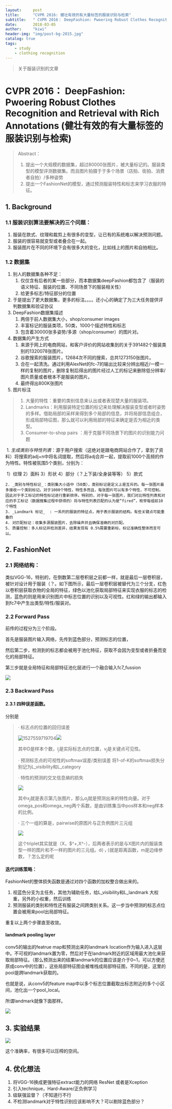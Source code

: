 ```yaml
---
layout:     post
title:      "CVPR 2016: 健壮有效的有大量标签的服装识别与检索"
subtitle:   " CVPR 2016： DeepFashion: Pwoering Robust Clothes Recognition and Retrieval with Rich Annotations"
date:       2018-03-05
author:     "kiwi"
header-img: "img/post-bg-2015.jpg"
catalog: true
tags:
    - study
    - clothing recognition
---
```


> 关于服装识别的文章

# CVPR 2016： DeepFashion: Pwoering Robust Clothes Recognition and Retrieval with Rich Annotations (健壮有效的有大量标签的服装识别与检索)

> Abstract：
>
> 1. 提出一个大规模的数据集，超过80000张图片，被大量标记的。服装类型的模型评测数据集。而且图片拍摄于于多个场景（店拍、街拍、消费者自拍）/多种姿势
> 2. 提出一个FashionNet的模型，通过预测服装特性和标志来学习衣服的特征。

## 1. Background

### 1.1 服装识别算法要解决的三个问题：

1. 服装在款式、纹理和裁剪上有很多的变型，让已有的系统难以解决预测问题。
2. 服装的很容易就变型或者叠合在一起。
3. 服装图片在不同的环境下会有很多大的变化，比如线上的图片和自拍相比。

### 1.2 数据集

1. 别人的数据集各种不足：
   1. 仅仅含有后者的某一些部分，而本数据集deepFashion都包含了（服装的语义特征、服装的位置、不同场景下的服装相关性）
   2. 给更多标志/特征部分的位置
2. 于是提出了更大数据集，更多的标注。。。。还小心的确定了为三大任务提供评判数据集和验证协议
3. DeepFashion数据集描述
   1. 两倍于前人数据集大小，shop/consumer images
   2. 丰富标记的服装类项，50类，1000个描述特性和标志
   3. 包含着30000张多姿势/多源（shop/consumer）的图片对。
4. 数据集的产生方式
   1. 来源于网上的电商网站，和客户评价的网站收集到的关于391482个服装类别的1320078张图片。
   2. 谷歌搜索的服装图片，12684次不同的搜索，总共1273150张图片。
   3. 合在一起清洗。通过利用AlexNet的fc-7的输出比较来分辨出相近/一模一样的复制的图片，删除复制后得出的图片经过人工的标记来删除低分辨率/图片质量或者根本不是服装的图片。
   4. 最终得出800K张图片
5. 图片标注

> 1. 大量的特性：重要的类别信息来认出或者表现楚大量的服装项。
> 2. Landmarks：利用服装特定位置的标记来处理解决服装变型或者时姿势的多样。借助局部的采样来得到多个局部的信息，并将局部信息组合，形成局部特征图，那么就可以利用局部的特征来确定是否为相近的类型。
> 3. Consumer-to-shop pairs ：用于克服不同场景下的图片的识别能力问题

​	1. _生成类别与特性列表_：源于用户搜索（这绝对是跟电商网站合作了，拿到了资料）将搜索的adj+n中将名词提取，然后将adj合并一起，提取前1000个高频的作为特性。特性被氛围5个类别，分别为：

​		1）纹理	2）面料	3）形状 4）部分（？上下装/全身装等等） 5）款式

 	2. _类别与特性标记_：类别集大小适中（50类），类别标记是定义上是互斥的。每一张图片最多接收一个类别标记。对于1000个特性，特性多而且，每张图片可以有多个特性，不可控制。因此对于手工标记的特性标记进行重新排序。特别的，对于每一张图片，我们对比特性列表和对应的手工标记（数据搜集过程中获得的）将与特性列表匹配的认为是“fired”，枚举每组前10个特性
	3. _Landmark 标记_  : 一系列的服装的特征点，用于表示服装的结构。有些关键点可能重叠的
	4. 对匹配标记：收集多源服装图片，去除噪声并且确保准确的对匹配。
	5. 质量控制：多人标记并检测差异，结果发现有 0.5%需要重新标，标记准确性整体而言可以。



##  2. FashionNet

### 2.1 网络结构：

类似VGG-16，特别的，在倒数第二层卷积层之前都一样，就是最后一层卷积层，被针对设计用于服装（？。如下图所示，最后一层卷积层被替代为三个分支，红色以卷积层获取衣物的全局的特征，绿色以池化获取局部特征来实现衣服的标志的检测，蓝色的则是用来识别图片中标志位置的识别以及可视性。红和绿的输出都输入到fc7中产生出类型/特性/服装对。

### 2.2 Forward Pass

前传的过程分为三个阶段。

首先是服装图片输入网络，先传到蓝色部分，预测标志的位置，

然后第二步，检测到的标志都会被用于池化特征，获取不会因为变型或者折叠而变化的局部特征。

第三步就是全局特征和局部特征池化层进行一个融合输入fc7_fussion

![](https://i.loli.net/2019/05/06/5ccf974b34de6.png)

### 2.3 Backward Pass

#### 2.3.1 四种误差函数。

分别是

> ·   标志点的位置的回归误差
>
> ![1527559719704](assets\1527559719704.png)![](https://i.loli.net/2019/05/06/5ccf975d250cb.png)
>
> 其中D是样本个数，$l_j$是实际标志点的位置，$v_j$是关键点可见性。
>
> ·   预测标志点的可视性的softmax误差/类别误差     将1-of-K的softmax损失分别记为L_visibility和L_category
>
> ·   特性的预测的交叉信息熵的损失
>
> ![](https://i.loli.net/2019/05/06/5ccf979f9e676.png)
>
> 其中$x_j$就是表示第几张图片，那么$a_j$就是预测出来的特性向量。对于omega_pos和omega_neg两个系数，是由训练集当中pos样本和neg样本的比例。
>
> ·   三个一组的算是，pairwise的原图片与正负例图片三元组
>
> ![](https://i.loli.net/2019/05/06/5ccf97a9b7ac4.png)
>
> 这个triplet其实就是（X，$^+,X^-），后两者表示的是与X图片内的服装类型一样的图片和不一样的图片的三元组。d(·，·)就是距离函数，m是边缘参数，？怎么定的呢

#### 迭代训练策略：

FashionNet的整体损失函数是通过对四个函数的加权整合做出来的。

1. 视蓝色分支为主任务，其他为辅助任务，给L_visibility和L_landmark 大权重，另外的小权重，然后训练
2. 预测服装的类别和特性还有服装之间跨类别关系。这一步当中预测的标志点位置会被用来pool出局部特征。

重复以上两个步骤直至收敛。

#### landmark pooling layer

conv5的输出的featrue map和预测出来的landmark location作为输入进入这层中。不可视的landmark置为零，然后对于在landmark附近的区域用最大池化来获取局部特征。（那么预测出来的结果landmark的位置应该是介于0~1，可以方便还原成conv中的位置），这些局部特征图会被堆栈成局部特征图，不同的是，这里的pool是跨landmark获取的。

也就是说，从conv5的feature map中以多个标志位置截取出标志附近的多个小区间，池化出一个pool_local。

所谓landmark就像下面那样。

![](https://i.loli.net/2019/05/06/5ccf97bc08784.png)



## 3. 实验结果

![](https://i.loli.net/2019/05/06/5ccf97c3e88f3.png)

这个准确率，有很多可以压榨的空间。



## 4. 优化想法

1. 将VGG-16换成更强特征extract能力的网络 ResNet 或者是Xception
2. 引入technique，Hard-Aware/正负例学习
3. 级联强监督？（不知道行不行
4. 不检测landmark对于特性识别应该影响不大？可以剔除蓝色部分？
